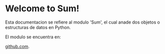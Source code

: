 # Welcome to Sum!

Esta documentacion se refiere al modulo 'Sum', el cual anade dos objetos o estructuras de datos en Python.

El modulo se encuentra en:

[github.com](https://github.com/ManzaLord/Sum).

